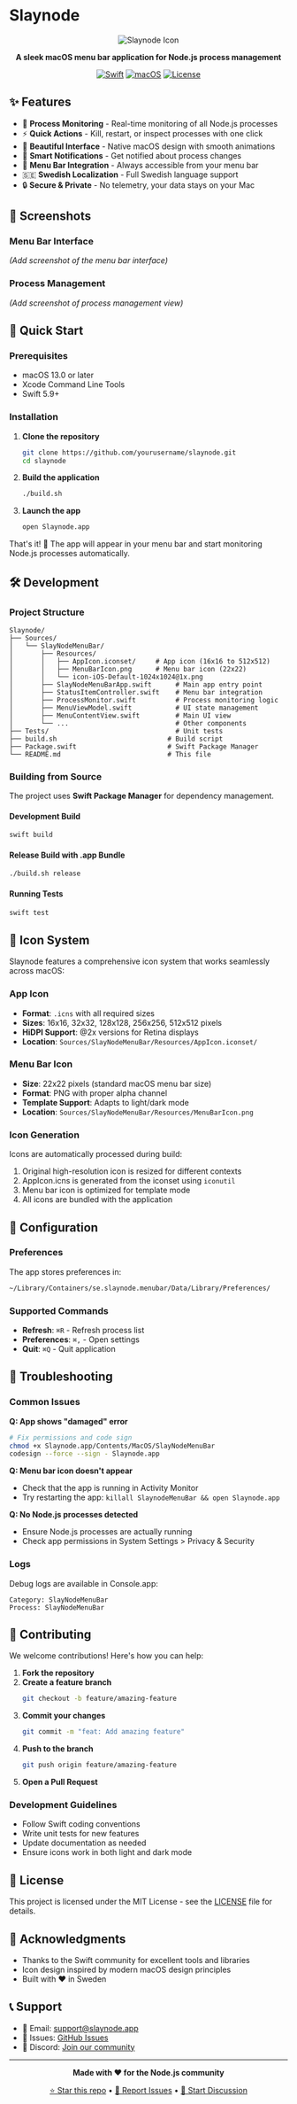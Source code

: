 # Slaynode

<div align="center">

![Slaynode Icon](icon-iOS-Default-1024x1024@1x.png)

**A sleek macOS menu bar application for Node.js process management**

[![Swift](https://img.shields.io/badge/Swift-5.9+-FA7343?style=for-the-badge&logo=swift)](https://swift.org)
[![macOS](https://img.shields.io/badge/macOS-13%2B-000000?style=for-the-badge&logo=apple)](https://apple.com/macos)
[![License](https://img.shields.io/badge/License-MIT-green?style=for-the-badge)](LICENSE)

</div>

## ✨ Features

- 🎯 **Process Monitoring** - Real-time monitoring of all Node.js processes
- ⚡ **Quick Actions** - Kill, restart, or inspect processes with one click
- 🎨 **Beautiful Interface** - Native macOS design with smooth animations
- 🔔 **Smart Notifications** - Get notified about process changes
- 🌙 **Menu Bar Integration** - Always accessible from your menu bar
- 🇸🇪 **Swedish Localization** - Full Swedish language support
- 🔒 **Secure & Private** - No telemetry, your data stays on your Mac

## 📸 Screenshots

### Menu Bar Interface
*(Add screenshot of the menu bar interface)*

### Process Management
*(Add screenshot of process management view)*

## 🚀 Quick Start

### Prerequisites

- macOS 13.0 or later
- Xcode Command Line Tools
- Swift 5.9+

### Installation

1. **Clone the repository**
   ```bash
   git clone https://github.com/yourusername/slaynode.git
   cd slaynode
   ```

2. **Build the application**
   ```bash
   ./build.sh
   ```

3. **Launch the app**
   ```bash
   open Slaynode.app
   ```

That's it! 🎉 The app will appear in your menu bar and start monitoring Node.js processes automatically.

## 🛠️ Development

### Project Structure

```
Slaynode/
├── Sources/
│   └── SlayNodeMenuBar/
│       ├── Resources/
│       │   ├── AppIcon.iconset/     # App icon (16x16 to 512x512)
│       │   ├── MenuBarIcon.png      # Menu bar icon (22x22)
│       │   └── icon-iOS-Default-1024x1024@1x.png
│       ├── SlayNodeMenuBarApp.swift      # Main app entry point
│       ├── StatusItemController.swift    # Menu bar integration
│       ├── ProcessMonitor.swift          # Process monitoring logic
│       ├── MenuViewModel.swift           # UI state management
│       ├── MenuContentView.swift         # Main UI view
│       └── ...                           # Other components
├── Tests/                                # Unit tests
├── build.sh                            # Build script
├── Package.swift                       # Swift Package Manager
└── README.md                           # This file
```

### Building from Source

The project uses **Swift Package Manager** for dependency management.

#### Development Build
```bash
swift build
```

#### Release Build with .app Bundle
```bash
./build.sh release
```

#### Running Tests
```bash
swift test
```

## 🎨 Icon System

Slaynode features a comprehensive icon system that works seamlessly across macOS:

### App Icon
- **Format**: `.icns` with all required sizes
- **Sizes**: 16x16, 32x32, 128x128, 256x256, 512x512 pixels
- **HiDPI Support**: @2x versions for Retina displays
- **Location**: `Sources/SlayNodeMenuBar/Resources/AppIcon.iconset/`

### Menu Bar Icon
- **Size**: 22x22 pixels (standard macOS menu bar size)
- **Format**: PNG with proper alpha channel
- **Template Support**: Adapts to light/dark mode
- **Location**: `Sources/SlayNodeMenuBar/Resources/MenuBarIcon.png`

### Icon Generation
Icons are automatically processed during build:
1. Original high-resolution icon is resized for different contexts
2. AppIcon.icns is generated from the iconset using `iconutil`
3. Menu bar icon is optimized for template mode
4. All icons are bundled with the application

## 🔧 Configuration

### Preferences

The app stores preferences in:
```bash
~/Library/Containers/se.slaynode.menubar/Data/Library/Preferences/
```

### Supported Commands

- **Refresh**: `⌘R` - Refresh process list
- **Preferences**: `⌘,` - Open settings
- **Quit**: `⌘Q` - Quit application

## 🐛 Troubleshooting

### Common Issues

**Q: App shows "damaged" error**
```bash
# Fix permissions and code sign
chmod +x Slaynode.app/Contents/MacOS/SlayNodeMenuBar
codesign --force --sign - Slaynode.app
```

**Q: Menu bar icon doesn't appear**
- Check that the app is running in Activity Monitor
- Try restarting the app: `killall SlaynodeMenuBar && open Slaynode.app`

**Q: No Node.js processes detected**
- Ensure Node.js processes are actually running
- Check app permissions in System Settings > Privacy & Security

### Logs

Debug logs are available in Console.app:
```
Category: SlayNodeMenuBar
Process: SlayNodeMenuBar
```

## 🤝 Contributing

We welcome contributions! Here's how you can help:

1. **Fork the repository**
2. **Create a feature branch**
   ```bash
   git checkout -b feature/amazing-feature
   ```
3. **Commit your changes**
   ```bash
   git commit -m "feat: Add amazing feature"
   ```
4. **Push to the branch**
   ```bash
   git push origin feature/amazing-feature
   ```
5. **Open a Pull Request**

### Development Guidelines

- Follow Swift coding conventions
- Write unit tests for new features
- Update documentation as needed
- Ensure icons work in both light and dark mode

## 📄 License

This project is licensed under the MIT License - see the [LICENSE](LICENSE) file for details.

## 🙏 Acknowledgments

- Thanks to the Swift community for excellent tools and libraries
- Icon design inspired by modern macOS design principles
- Built with ❤️ in Sweden

## 📞 Support

- 📧 Email: support@slaynode.app
- 🐛 Issues: [GitHub Issues](https://github.com/yourusername/slaynode/issues)
- 💬 Discord: [Join our community](https://discord.gg/slaynode)

---

<div align="center">

**Made with ❤️ for the Node.js community**

[⭐ Star this repo](https://github.com/yourusername/slaynode) • [🐛 Report Issues](https://github.com/yourusername/slaynode/issues) • [💬 Start Discussion](https://github.com/yourusername/slaynode/discussions)

</div>
